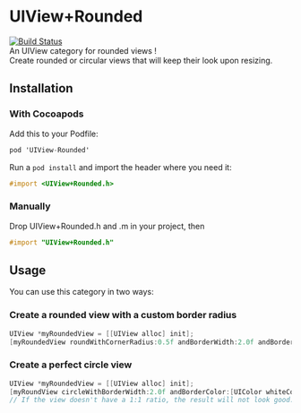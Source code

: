 # UIView+Rounded
[![Build Status](https://travis-ci.org/quentinhayot/UIView-Rounded.svg?branch=master)](https://travis-ci.org/quentinhayot/UIView-Rounded)  
An UIView category for rounded views !  
Create rounded or circular views that will keep their look upon resizing.

## Installation
### With Cocoapods
Add this to your Podfile:  
```objective-c
pod 'UIView-Rounded'
```
Run a `pod install` and import the header where you need it:  
```objective-c
#import <UIView+Rounded.h>
```
### Manually
Drop UIView+Rounded.h and .m in your project, then  
```objective-c
#import "UIView+Rounded.h"
```

## Usage
You can use this category in two ways:
### Create a rounded view with a custom border radius
```objective-c
UIView *myRoundedView = [[UIView alloc] init];  
[myRoundedView roundWithCornerRadius:0.5f andBorderWidth:2.0f andBorderColor:[UIColor whiteColor]];
```
### Create a perfect circle view
```objective-c
UIView *myRoundedView = [[UIView alloc] init]; 
[myRoundView circleWithBorderWidth:2.0f andBorderColor:[UIColor whiteColor]];  
// If the view doesn't have a 1:1 ratio, the result will not look good.
```

